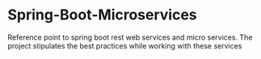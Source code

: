 # Spring-Boot-Microservices
Reference point to spring boot rest web services  and micro services. The project stipulates the best practices while working with these services

